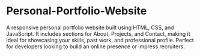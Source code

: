 # Personal-Portfolio-Website
A responsive personal portfolio website built using HTML, CSS, and JavaScript. It includes sections for About, Projects, and Contact, making it ideal for showcasing your skills, past work, and professional profile. Perfect for developers looking to build an online presence or impress recruiters.
